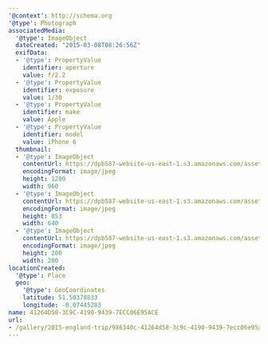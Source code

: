 ```yaml
---
'@context': http://schema.org
'@type': Photograph
associatedMedia:
  '@type': ImageObject
  dateCreated: "2015-03-08T08:26:56Z"
  exifData:
  - '@type': PropertyValue
    identifier: aperture
    value: f/2.2
  - '@type': PropertyValue
    identifier: exposure
    value: 1/30
  - '@type': PropertyValue
    identifier: make
    value: Apple
  - '@type': PropertyValue
    identifier: model
    value: iPhone 6
  thumbnail:
  - '@type': ImageObject
    contentUrl: https://dpb587-website-us-east-1.s3.amazonaws.com/asset/gallery/2015-england-trip/986340c-41264d58-3c9c-4190-9439-7ecc06e95ace~1280.jpg
    encodingFormat: image/jpeg
    height: 1280
    width: 960
  - '@type': ImageObject
    contentUrl: https://dpb587-website-us-east-1.s3.amazonaws.com/asset/gallery/2015-england-trip/986340c-41264d58-3c9c-4190-9439-7ecc06e95ace~640w.jpg
    encodingFormat: image/jpeg
    height: 853
    width: 640
  - '@type': ImageObject
    contentUrl: https://dpb587-website-us-east-1.s3.amazonaws.com/asset/gallery/2015-england-trip/986340c-41264d58-3c9c-4190-9439-7ecc06e95ace~200x200.jpg
    encodingFormat: image/jpeg
    height: 200
    width: 200
locationCreated:
  '@type': Place
  geo:
    '@type': GeoCoordinates
    latitude: 51.50378833
    longitude: -0.07445283
name: 41264D58-3C9C-4190-9439-7ECC06E95ACE
url:
- /gallery/2015-england-trip/986340c-41264d58-3c9c-4190-9439-7ecc06e95ace.html
---
```

